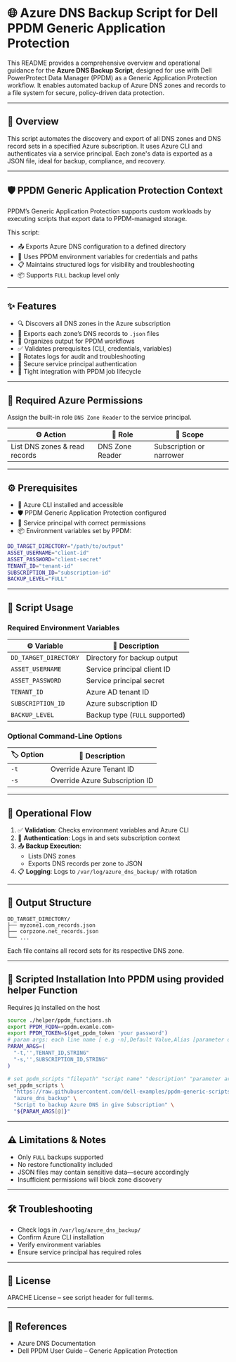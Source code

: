 # 🌐 Azure DNS Backup Script for Dell PPDM Generic Application Protection

This README provides a comprehensive overview and operational guidance for the **Azure DNS Backup Script**, designed for use with Dell PowerProtect Data Manager (PPDM) as a Generic Application Protection workflow. It enables automated backup of Azure DNS zones and records to a file system for secure, policy-driven data protection.

---

## 📘 Overview

This script automates the discovery and export of all DNS zones and DNS record sets in a specified Azure subscription. It uses Azure CLI and authenticates via a service principal. Each zone's data is exported as a JSON file, ideal for backup, compliance, and recovery.

---

## 🛡️ PPDM Generic Application Protection Context

PPDM’s Generic Application Protection supports custom workloads by executing scripts that export data to PPDM-managed storage.

This script:

- 📤 Exports Azure DNS configuration to a defined directory
- 🔐 Uses PPDM environment variables for credentials and paths
- 📋 Maintains structured logs for visibility and troubleshooting
- 📦 Supports `FULL` backup level only

---

## ✨ Features

- 🔍 Discovers all DNS zones in the Azure subscription
- 📄 Exports each zone’s DNS records to `.json` files
- 📁 Organizes output for PPDM workflows
- ✅ Validates prerequisites (CLI, credentials, variables)
- 🔁 Rotates logs for audit and troubleshooting
- 🔐 Secure service principal authentication
- 🔗 Tight integration with PPDM job lifecycle

---

## 🔑 Required Azure Permissions

Assign the built-in role `DNS Zone Reader` to the service principal.

| ⚙️ Action                        | 🔐 Role               | 📍 Scope        |
|--------------------------------|-----------------------|-----------------|
| List DNS zones & read records | DNS Zone Reader       | Subscription or narrower |

---

## ⚙️ Prerequisites

- 🧰 Azure CLI installed and accessible
- 🛡️ PPDM Generic Application Protection configured
- 🔐 Service principal with correct permissions
- 📦 Environment variables set by PPDM:

```bash
DD_TARGET_DIRECTORY="/path/to/output"
ASSET_USERNAME="client-id"
ASSET_PASSWORD="client-secret"
TENANT_ID="tenant-id"
SUBSCRIPTION_ID="subscription-id"
BACKUP_LEVEL="FULL"
```

---

## 🧪 Script Usage

### Required Environment Variables

| ⚙️ Variable            | 📌 Description                          |
|------------------------|-----------------------------------------|
| `DD_TARGET_DIRECTORY`  | Directory for backup output             |
| `ASSET_USERNAME`       | Service principal client ID             |
| `ASSET_PASSWORD`       | Service principal secret                |
| `TENANT_ID`            | Azure AD tenant ID                      |
| `SUBSCRIPTION_ID`      | Azure subscription ID                   |
| `BACKUP_LEVEL`         | Backup type (`FULL` supported)          |

### Optional Command-Line Options

| 🏷️ Option | 🧭 Description                          |
|----------|------------------------------------------|
| `-t`     | Override Azure Tenant ID                 |
| `-s`     | Override Azure Subscription ID           |

---

## 🔄 Operational Flow

1. ✅ **Validation**: Checks environment variables and Azure CLI
2. 🔐 **Authentication**: Logs in and sets subscription context
3. 📤 **Backup Execution**:
   - Lists DNS zones
   - Exports DNS records per zone to JSON
4. 📋 **Logging**: Logs to `/var/log/azure_dns_backup/` with rotation

---

## 📁 Output Structure

```
DD_TARGET_DIRECTORY/
├── myzone1.com_records.json
├── corpzone.net_records.json
└── ...
```

Each file contains all record sets for its respective DNS zone.

---

## 🏃 Scripted Installation Into PPDM using provided helper Function

Requires jq installed on the host

```bash
source ./helper/ppdm_functions.sh
export PPDM_FQDN=<ppdm.examle.com>
export PPDM_TOKEN=$(get_ppdm_token 'your password')  
# param args: each line name [ e.g -n],Default Value,Alias [parameter description], type[STRING,INTEGER,BOOLEAN,DATE,CREDENTIAL]
PARAM_ARGS=(
  "-t,'',TENANT_ID,STRING"
  "-s,'',SUBSCRIPTION_ID,STRING"
)

# set ppdm_scripts "filepath" "script name" "description" "parameter arguments"
set_ppdm_scripts \
  "https://raw.githubusercontent.com/dell-examples/ppdm-generic-scripts/refs/heads/main/scripts/azure_dns_backup/azure_dns_backup.sh" \
  "azure_dns_backup" \
  "Script to backup Azure DNS in give Subscription" \
  "${PARAM_ARGS[@]}"
```  

---

## ⚠️ Limitations & Notes

- Only `FULL` backups supported
- No restore functionality included
- JSON files may contain sensitive data—secure accordingly
- Insufficient permissions will block zone discovery

---

## 🛠️ Troubleshooting

- Check logs in `/var/log/azure_dns_backup/`
- Confirm Azure CLI installation
- Verify environment variables
- Ensure service principal has required roles

---

## 📄 License

APACHE License – see script header for full terms.

---

## 🔗 References

- Azure DNS Documentation
- Dell PPDM User Guide – Generic Application Protection

